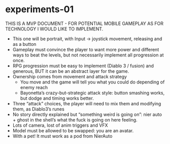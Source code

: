 # experiments-01

THIS IS A MVP DOCUMENT - FOR POTENTIAL MOBILE GAMEPLAY AS FOR TECHNOLOGY I WOULD LIKE TO IMPLEMENT. 

* This one will be portrait, with Input -> joystick movement, releasing and as a button
* Gameplay must convince the player to want more power and different ways to beat the levels, but not necessarily implement all progression at once.
* RPG progression must be easy to implement (Diablo 3 / fusion) and generous, BUT it can be an abstract layer for the game.
* Ownership comes from movement and attack strategy
	* You move and the game will tell you what you could do depending of enemy reach
	* Bayonetta’s crazy-but-strategic attack style: button smashing works, but dodge and timing works better.
* Three “attack” choices, the player will need to mix them and modifying them, as Diablo3’s runes
* No story directly explained but “something weird is going on”: nier auto + ghost in the shell’s what the fuck is going on here feeling.
* Lots of camera, lost of anim triggers and VFX
* Model must be allowed to be swapped: you are an avatar.
* With a pet! It must work as a pod from NierAuto